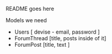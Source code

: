 README goes here

Models we need
- Users [ devise - email, password ]
- ForumThread [title, posts inside of it]
- ForumPost [title, text ]

